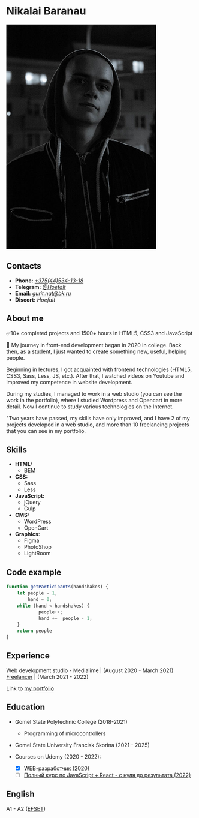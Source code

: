 # Nikalai Baranau

![Nikalai Baranau](assets/photo.jpg)

## Contacts

- **Phone:** *[+375(44)534-13-18](tel:+375445341318)*
- **Telegram:** *[@Hoefalt](tg://resolve?domain=Hoefalt)*
- **Email:** *gurit.nat@bk.ru*
- **Discort:** *Hoefalt*

## About me

✅10+ completed projects and 1500+ hours in HTML5, CSS3 and JavaScript

📌 My journey in front-end development began in 2020 in college. Back then, as a student, I just wanted to create something new, useful, helping people.

Beginning in lectures, I got acquainted with frontend technologies (HTML5, CSS3, Sass, Less, JS, etc.). After that, I watched videos on Youtube and improved my competence in website development.

During my studies, I managed to work in a web studio (you can see the work in the portfolio), where I studied Wordpress and Opencart in more detail. Now I continue to study various technologies on the Internet.

"Two years have passed, my skills have only improved, and I have 2 of my projects developed in a web studio, and more than 10 freelancing projects that you can see in my portfolio.

## Skills

- **HTML:**
  - BEM
- **CSS:**
  - Sass
  - Less
- **JavaScript:**
  - jQuery
  - Gulp
- **CMS:**
  - WordPress
  - OpenCart
- **Graphics:**
  - Figma
  - PhotoShop
  - LightRoom

## Code example

```javascript
function getParticipants(handshakes) {
    let people = 1,
        hand = 0;
    while (hand < handshakes) {
            people++;
            hand +=  people - 1;
    } 
    return people
}
```

## Experience

Web development studio - Medialime | (August 2020 - March 2021)
[Freelancer](https://kwork.ru/user/vilamo) | (March 2021 - 2022)

Link to [my portfolio](https://natyes-ops.github.io/vilamo/)

## Education

- Gomel State Polytechnic College (2018-2021)
  - Programming of microcontrollers

- Gomel State University Francisk Skorina (2021 - 2025)

- Courses on Udemy (2020 - 2022):
  - [x] [WEB-разработчик (2020)](https://www.udemy.com/course/webdeveloper/)
  - [ ] [Полный курс по JavaScript + React - с нуля до результата (2022)](https://www.udemy.com/course/javascript_full/)

## English

A1 - A2 ([EFSET](https://www.efset.org/))
